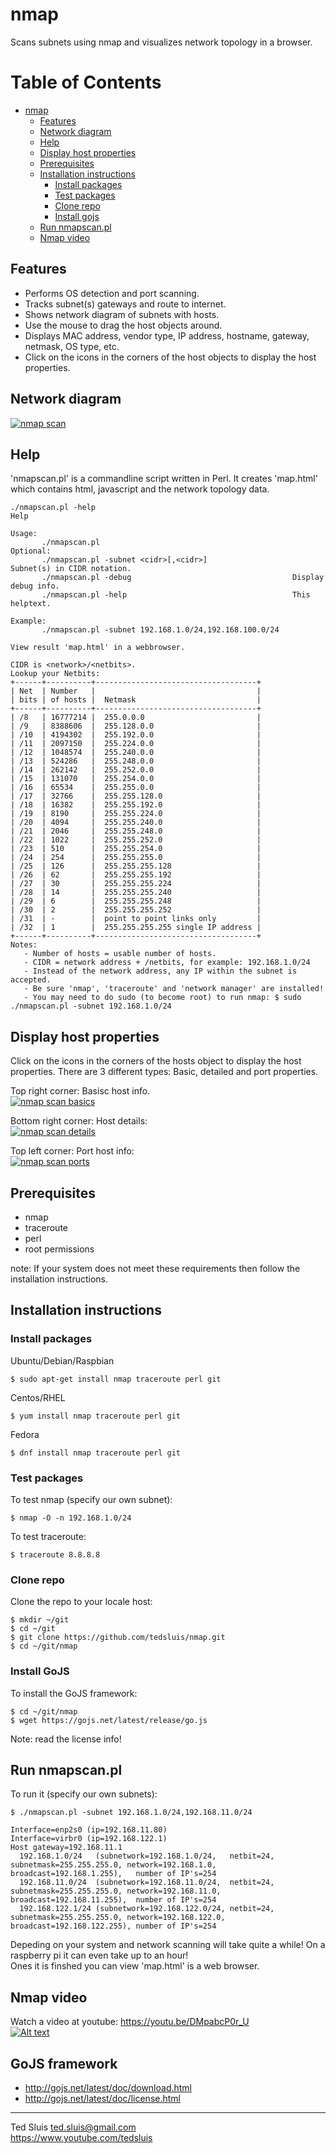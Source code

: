 # nmap
Scans subnets using nmap and visualizes network topology in a browser.  
  
Table of Contents  
=================  

   * [nmap](#nmap)  
      * [Features](#features)
      * [Network diagram](#network-diagram)  
      * [Help](#help)  
      * [Display host properties](#display-host-properties)  
      * [Prerequisites](#prerequisites)  
      * [Installation instructions](#installation-instructions)
         * [Install packages](#install-packages)
         * [Test packages](#test-packages)
         * [Clone repo](#clone-repo)
         * [Install gojs](#install-gojs)
      * [Run nmapscan.pl](#run-nmapscanpl)
      * [Nmap video](#nmap-video)
  
## Features
  
* Performs OS detection and port scanning.
* Tracks subnet(s) gateways and route to internet.
* Shows network diagram of subnets with hosts.
* Use the mouse to drag the host objects around.
* Displays MAC address, vendor type, IP address, hostname, gateway, netmask, OS type, etc.
* Click on the icons in the corners of the host objects to display the host properties.

## Network diagram
[![nmap scan](https://raw.githubusercontent.com/tedsluis/nmap/master/img/nmapscan.jpg)](https://raw.githubusercontent.com/tedsluis/nmap/master/img/nmapscan.jpg)
 
## Help  
  
'nmapscan.pl' is a commandline script written in Perl. It creates 'map.html' which contains html, javascript and the network topology data.  
  
````
./nmapscan.pl -help
Help

Usage: 
       ./nmapscan.pl 
Optional:
       ./nmapscan.pl -subnet <cidr>[,<cidr>]                   Subnet(s) in CIDR notation.
       ./nmapscan.pl -debug                                    Display debug info.
       ./nmapscan.pl -help                                     This helptext.

Example:
       ./nmapscan.pl -subnet 192.168.1.0/24,192.168.100.0/24

View result 'map.html' in a webbrowser.  

CIDR is <network>/<netbits>. 
Lookup your Netbits:
+------+----------+------------------------------------+
| Net  | Number   |                                    |
| bits | of hosts |  Netmask                           |
+------+----------+------------------------------------+
| /8   | 16777214 |  255.0.0.0                         |
| /9   | 8388606  |  255.128.0.0                       |
| /10  | 4194302  |  255.192.0.0                       |
| /11  | 2097150  |  255.224.0.0                       |
| /12  | 1048574  |  255.240.0.0                       |
| /13  | 524286   |  255.248.0.0                       |
| /14  | 262142   |  255.252.0.0                       |
| /15  | 131070   |  255.254.0.0                       |
| /16  | 65534    |  255.255.0.0                       |
| /17  | 32766    |  255.255.128.0                     |
| /18  | 16382    |  255.255.192.0                     |
| /19  | 8190     |  255.255.224.0                     |
| /20  | 4094     |  255.255.240.0                     |
| /21  | 2046     |  255.255.248.0                     |
| /22  | 1022     |  255.255.252.0                     |
| /23  | 510      |  255.255.254.0                     |
| /24  | 254      |  255.255.255.0                     |
| /25  | 126      |  255.255.255.128                   |
| /26  | 62       |  255.255.255.192                   |
| /27  | 30       |  255.255.255.224                   |
| /28  | 14       |  255.255.255.240                   |
| /29  | 6        |  255.255.255.248                   |
| /30  | 2        |  255.255.255.252                   |
| /31  | -        |  point to point links only         |
| /32  | 1        |  255.255.255.255 single IP address |
+------+----------+------------------------------------+
Notes: 
   - Number of hosts = usable number of hosts.
   - CIDR = network address + /netbits, for example: 192.168.1.0/24
   - Instead of the network address, any IP within the subnet is accepted.
   - Be sure 'nmap', 'traceroute' and 'network manager' are installed!
   - You may need to do sudo (to become root) to run nmap: $ sudo ./nmapscan.pl -subnet 192.168.1.0/24
````
## Display host properties  
  
Click on the icons in the corners of the hosts object to display the host properties. There are 3 different types: Basic, detailed and port properties.  
   
Top right corner: Basisc host info.  
[![nmap scan basics](https://raw.githubusercontent.com/tedsluis/nmap/master/img/basics_screenshot.jpg)](https://raw.githubusercontent.com/tedsluis/nmap/master/img/basics_screenshot.jpg)
   
Bottom right corner: Host details:   
[![nmap scan details](https://raw.githubusercontent.com/tedsluis/nmap/master/img/details_screenshot.jpg)](https://raw.githubusercontent.com/tedsluis/nmap/master/img/details_screenshot.jpg)
    
Top left corner: Port host info:  
[![nmap scan ports](https://raw.githubusercontent.com/tedsluis/nmap/master/img/ports_screenshot.jpg)](https://raw.githubusercontent.com/tedsluis/nmap/master/img/ports_screenshot.jpg)

## Prerequisites  

* nmap  
* traceroute  
* perl 
* root permissions  

note: If your system does not meet these requirements then follow the installation instructions.

## Installation instructions

### Install packages
  
Ubuntu/Debian/Raspbian  
````
$ sudo apt-get install nmap traceroute perl git  
````
   
Centos/RHEL  
````
$ yum install nmap traceroute perl git  
````
  
Fedora  
````
$ dnf install nmap traceroute perl git 
````
   
### Test packages  
  
To test nmap (specify our own subnet):  
````
$ nmap -O -n 192.168.1.0/24  
````
  
To test traceroute:  
````
$ traceroute 8.8.8.8   
````
   
### Clone repo  
  
Clone the repo to your locale host:
````
$ mkdir ~/git
$ cd ~/git
$ git clone https://github.com/tedsluis/nmap.git
$ cd ~/git/nmap
````
   
### Install GoJS
  
To install the GoJS framework:  
````
$ cd ~/git/nmap
$ wget https://gojs.net/latest/release/go.js
````
Note: read the license info!
    
## Run nmapscan.pl
  
To run it (specify our own subnets):  
````
$ ./nmapscan.pl -subnet 192.168.1.0/24,192.168.11.0/24 

Interface=enp2s0 (ip=192.168.11.80)
Interface=virbr0 (ip=192.168.122.1)
Host gateway=192.168.11.1
  192.168.1.0/24   (subnetwork=192.168.1.0/24,   netbit=24, subnetmask=255.255.255.0, network=192.168.1.0,   broadcast=192.168.1.255),   number of IP's=254
  192.168.11.0/24  (subnetwork=192.168.11.0/24,  netbit=24, subnetmask=255.255.255.0, network=192.168.11.0,  broadcast=192.168.11.255),  number of IP's=254
  192.168.122.1/24 (subnetwork=192.168.122.0/24, netbit=24, subnetmask=255.255.255.0, network=192.168.122.0, broadcast=192.168.122.255), number of IP's=254
````
Depeding on your system and network scanning will take quite a while! On a raspberry pi it can even take up to an hour!    
Ones it is finshed you can view 'map.html' is a web browser.  
  
## Nmap video  
  
Watch a video at youtube: https://youtu.be/DMpabcP0r_U   
[![Alt text](https://img.youtube.com/vi/DMpabcP0r_U/0.jpg)](https://www.youtube.com/watch?v=DMpabcP0r_U)   
  
## GoJS framework   
  
* http://gojs.net/latest/doc/download.html
* http://gojs.net/latest/doc/license.html
  

---------------------------  
  
Ted Sluis
ted.sluis@gmail.com  
https://www.youtube.com/tedsluis  

  


